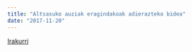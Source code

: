 ```yaml
---
title: "Altsasuko auziak eragindakoak adierazteko bidea"
date: "2017-11-20"
---
```

[Irakurri](https://guaixe.eus/altsasu/1511187835262-altsasuko-auziak-eragindakoak-adierazteko-bidea)
